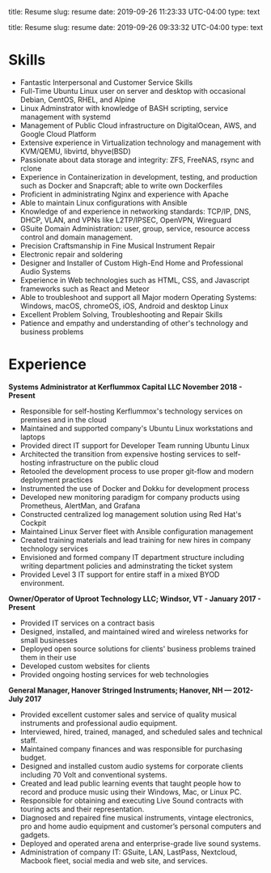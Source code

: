 title: Resume
slug: resume
date: 2019-09-26 11:23:33 UTC-04:00
type: text

title: Resume
slug: resume
date: 2019-09-26 09:33:32 UTC-04:00
type: text

# Skills

  * Fantastic Interpersonal and Customer Service Skills
  * Full-Time Ubuntu Linux user on server and desktop with occasional Debian, CentOS, RHEL, and Alpine
  * Linux Adminstrator with knowledge of BASH scripting, service management with systemd
  * Management of Public Cloud infrastructure on DigitalOcean, AWS, and Google Cloud Platform
  * Extensive experience in Virtualization technology and management with KVM/QEMU, libvirtd, bhyve(BSD)
  * Passionate about data storage and integrity: ZFS, FreeNAS, rsync and rclone
  * Experience in Containerization in development, testing, and production such as Docker and Snapcraft; able to write own Dockerfiles
  * Proficient in administrating Nginx and experience with Apache
  * Able to maintain Linux configurations with Ansible
  * Knowledge of and experience in networking standards: TCP/IP, DNS, DHCP, VLAN, and VPNs like L2TP/IPSEC, OpenVPN, Wireguard 
  * GSuite Domain Administration: user, group, service, resource access control and domain management.
  * Precision Craftsmanship in Fine Musical Instrument Repair
  * Electronic repair and soldering
  * Designer and Installer of Custom High-End Home and Professional Audio Systems
  * Experience in Web technologies such as HTML, CSS, and Javascript frameworks such as React and Meteor
  * Able to troubleshoot and support all Major modern Operating Systems: Windows, macOS, chromeOS, iOS, Android and desktop Linux
  * Excellent Problem Solving, Troubleshooting and Repair Skills
  * Patience and empathy and understanding of other's technology and business problems

# Experience

**Systems Administrator at Kerflummox Capital LLC November 2018 - Present**

  * Responsible for self-hosting Kerflummox's technology services on premises and in the cloud
  * Maintained and supported company's Ubuntu Linux workstations and laptops
  * Provided direct IT support for Developer Team running Ubuntu Linux
  * Architected the transition from expensive hosting services to self-hosting infrastructure on the public cloud
  * Retooled the development process to use proper git-flow and modern deployment practices
  * Instrumented the use of Docker and Dokku for development process
  * Developed new monitoring paradigm for company products using Prometheus, AlertMan, and Grafana
  * Constructed centralized log management solution using Red Hat's Cockpit
  * Maintained Linux Server fleet with Ansible configuration management
  * Created training materials and lead training for new hires in company technology services
  * Envisioned and formed company IT department structure including writing department policies and adminstrating the ticket system
  * Provided Level 3 IT support for entire staff in a mixed BYOD environment.

**Owner/Operator of Uproot Technology LLC; Windsor, VT - January 2017 - Present**

  * Provided IT services on a contract basis
  * Designed, installed, and maintained wired and wireless networks for small businesses
  * Deployed open source solutions for clients' business problems trained them in their use
  * Developed custom websites for clients
  * Provided ongoing hosting services for web technologies

**General Manager, Hanover Stringed Instruments; Hanover, NH — 2012-July 2017**

  * Provided excellent customer sales and service of quality musical instruments and professional audio equipment.
  * Interviewed, hired, trained, managed, and scheduled sales and technical staff. 
  * Maintained company finances and was responsible for purchasing budget.
  * Designed and installed custom audio systems for corporate clients including 70 Volt and conventional systems. 
  * Created and lead public learning events that taught people how to record and produce music using their Windows, Mac, or Linux PC.
  * Responsible for obtaining and executing Live Sound contracts with touring acts and their representation.
  * Diagnosed and repaired fine musical instruments, vintage electronics, pro and home audio equipment and customer’s personal computers and gadgets. 
  * Deployed and operated arena and enterprise-grade live sound systems.
  * Administration of company IT: GSuite, LAN, LastPass, Nextcloud, Macbook fleet, social media and web site, and services.